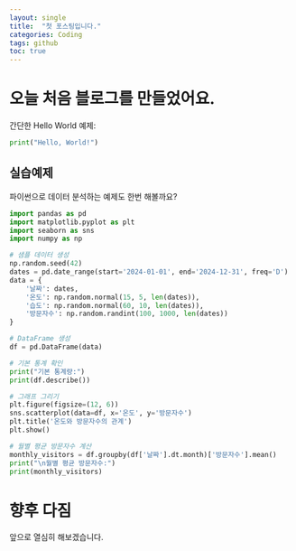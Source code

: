 ```yaml
---
layout: single
title:  "첫 포스팅입니다."
categories: Coding
tags: github
toc: true
---
```


# 오늘 처음 블로그를 만들었어요. 

간단한 Hello World 예제:
```python
print("Hello, World!")
```

## 실습예제

파이썬으로 데이터 분석하는 예제도 한번 해볼까요?


```python
import pandas as pd
import matplotlib.pyplot as plt
import seaborn as sns
import numpy as np

# 샘플 데이터 생성
np.random.seed(42)
dates = pd.date_range(start='2024-01-01', end='2024-12-31', freq='D')
data = {
    '날짜': dates,
    '온도': np.random.normal(15, 5, len(dates)),
    '습도': np.random.normal(60, 10, len(dates)),
    '방문자수': np.random.randint(100, 1000, len(dates))
}

# DataFrame 생성
df = pd.DataFrame(data)

# 기본 통계 확인
print("기본 통계량:")
print(df.describe())

# 그래프 그리기
plt.figure(figsize=(12, 6))
sns.scatterplot(data=df, x='온도', y='방문자수')
plt.title('온도와 방문자수의 관계')
plt.show()

# 월별 평균 방문자수 계산
monthly_visitors = df.groupby(df['날짜'].dt.month)['방문자수'].mean()
print("\n월별 평균 방문자수:")
print(monthly_visitors)
```


# 향후 다짐
앞으로 열심히 해보겠습니다. 
